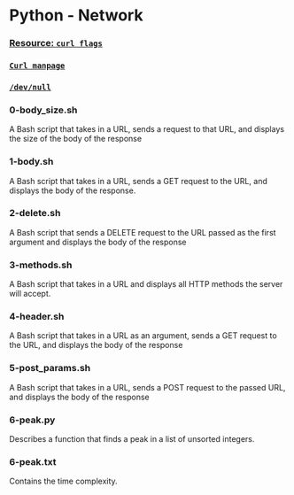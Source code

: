 # Python - Network

### [Resource: `curl flags`](https://gist.github.com/subfuzion/08c5d85437d5d4f00e58)
### [	       `Curl manpage`](https://curl.se/docs/manpage.html)
### [	       `/dev/null`](https://www.journaldev.com/35489/dev-null-in-linux)

### 0-body_size.sh
A Bash script that takes in a URL, sends a request to that URL, and displays the
 size of the body of the response

### 1-body.sh
A Bash script that takes in a URL, sends a GET request to the URL, and displays
 the body of the response.

### 2-delete.sh
A Bash script that sends a DELETE request to the URL passed as the first
 argument and displays the body of the response

### 3-methods.sh
A Bash script that takes in a URL and displays all HTTP methods the server
 will accept.

### 4-header.sh
A Bash script that takes in a URL as an argument, sends a GET request to the
 URL, and displays the body of the response

### 5-post_params.sh
A Bash script that takes in a URL, sends a POST request to the passed URL, and
 displays the body of the response

### 6-peak.py
Describes a function that finds a peak in a list of unsorted integers.

### 6-peak.txt
Contains the time complexity.